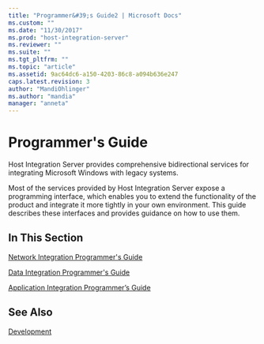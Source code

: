 ```yaml
---
title: "Programmer&#39;s Guide2 | Microsoft Docs"
ms.custom: ""
ms.date: "11/30/2017"
ms.prod: "host-integration-server"
ms.reviewer: ""
ms.suite: ""
ms.tgt_pltfrm: ""
ms.topic: "article"
ms.assetid: 9ac64dc6-a150-4203-86c8-a094b636e247
caps.latest.revision: 3
author: "MandiOhlinger"
ms.author: "mandia"
manager: "anneta"
---
```

# Programmer&#39;s Guide
Host Integration Server provides comprehensive bidirectional services for integrating Microsoft Windows with legacy systems.  
  
 Most of the services provided by Host Integration Server expose a programming interface, which enables you to extend the functionality of the product and integrate it more tightly in your own environment. This guide describes these interfaces and provides guidance on how to use them.  
  
## In This Section  
 [Network Integration Programmer's Guide](../core/network-integration-programmer-s-guide2.md)  
  
 [Data Integration Programmer's Guide](http://msdn.microsoft.com/en-us/29a3c383-6007-4307-a88d-823ed1f23cee)  
  
 [Application Integration Programmer’s Guide](../core/application-integration-programmer’s-guide2.md)  
  
## See Also  
 [Development](./development2.md)